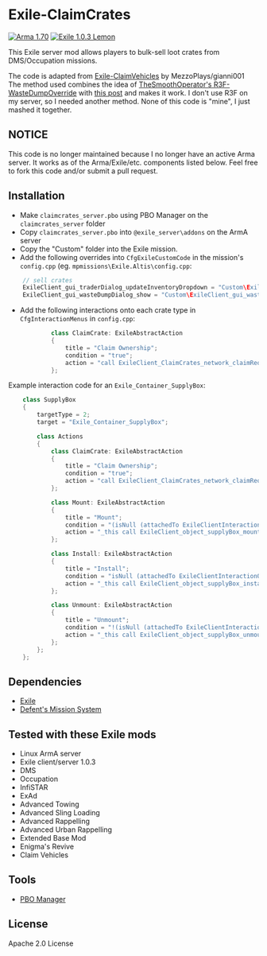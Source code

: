 # Exile-ClaimCrates

[![Arma 1.70](https://img.shields.io/badge/Arma-1.70-blue.svg)](https://dev.arma3.com/post/spotrep-00067) [![Exile 1.0.3 Lemon](https://img.shields.io/badge/Exile-1.0.3%20Lemon-C72651.svg)](http://www.exilemod.com/announcement/126-exile-103-lemon-has-dropped/)

This Exile server mod allows players to bulk-sell loot crates from DMS/Occupation missions.

The code is adapted from [Exile-ClaimVehicles](https://github.com/MezoPlays/Claim-Vehicles) by MezzoPlays/gianni001
The method used combines the idea of [TheSmoothOperator's R3F-WasteDumpOverride](https://github.com/TheSmoothOperator/R3F-WasteDumpOverride) with [this post](http://www.exilemod.com/topic/17848-release-r3f-waste-dump-override/?do=findComment&comment=147705) and makes it work. I don't use R3F on my server, so I needed another method. None of this code is "mine", I just mashed it together.

## NOTICE
This code is no longer maintained because I no longer have an active Arma server. It works as of the Arma/Exile/etc. components listed below. Feel free to fork this code and/or submit a pull request.

## Installation
* Make ```claimcrates_server.pbo``` using PBO Manager on the ```claimcrates_server``` folder
* Copy ```claimcrates_server.pbo``` into ```@exile_server\addons``` on the ArmA server
* Copy the "Custom" folder into the Exile mission.
* Add the following overrides into ```CfgExileCustomCode``` in the mission's ```config.cpp``` (eg. ```mpmissions\Exile.Altis\config.cpp```:
```cpp
    // sell crates
    ExileClient_gui_traderDialog_updateInventoryDropdown = "Custom\ExileClient_gui_traderDialog_updateInventoryDropdown.sqf";
    ExileClient_gui_wasteDumpDialog_show = "Custom\ExileClient_gui_wasteDumpDialog_show.sqf";
```
* Add the following interactions onto each crate type in ```CfgInteractionMenus``` in ```config.cpp```:
```cpp
            class ClaimCrate: ExileAbstractAction
            {
                title = "Claim Ownership";
                condition = "true";
                action = "call ExileClient_ClaimCrates_network_claimRequestSend";
            };
```
Example interaction code for an ```Exile_Container_SupplyBox```:
```cpp
    class SupplyBox
    {
        targetType = 2;
        target = "Exile_Container_SupplyBox";

        class Actions
        {
            class ClaimCrate: ExileAbstractAction
            {
                title = "Claim Ownership";
                condition = "true";
                action = "call ExileClient_ClaimCrates_network_claimRequestSend";
            };

            class Mount: ExileAbstractAction
            {
                title = "Mount";
                condition = "(isNull (attachedTo ExileClientInteractionObject)) && ((ExileClientInteractionObject getvariable ['ExileOwnerUID',1]) isEqualTo 1)";
                action = "_this call ExileClient_object_supplyBox_mount";
            };

            class Install: ExileAbstractAction
            {
                title = "Install";
                condition = "isNull (attachedTo ExileClientInteractionObject) && ((ExileClientInteractionObject getvariable ['ExileOwnerUID',1]) isEqualTo 1)";
                action = "_this call ExileClient_object_supplyBox_install";
            };

            class Unmount: ExileAbstractAction
            {
                title = "Unmount";
                condition = "!(isNull (attachedTo ExileClientInteractionObject)) && ((ExileClientInteractionObject getvariable ['ExileOwnerUID',1]) isEqualTo 1)";
                action = "_this call ExileClient_object_supplyBox_unmount";
            };
        };
    };
```

## Dependencies
* [Exile](http://www.exilemod.com/downloads/)
* [Defent's Mission System](https://github.com/Defent/DMS_Exile)

## Tested with these Exile mods
* Linux ArmA server
* Exile client/server 1.0.3
* DMS
* Occupation
* InfiSTAR
* ExAd
* Advanced Towing
* Advanced Sling Loading
* Advanced Rappelling
* Advanced Urban Rappelling
* Extended Base Mod
* Enigma's Revive
* Claim Vehicles

## Tools
* [PBO Manager](http://www.armaholic.com/page.php?id=16369)

## License
Apache 2.0 License
